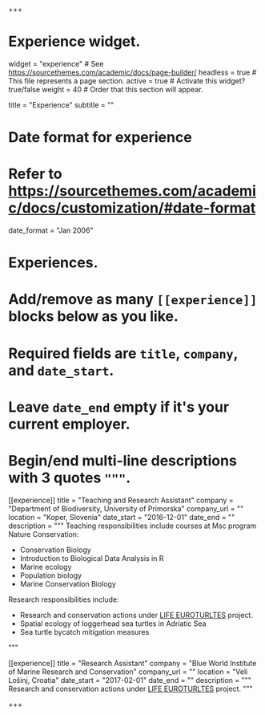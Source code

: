 +++
# Experience widget.
widget = "experience"  # See https://sourcethemes.com/academic/docs/page-builder/
headless = true  # This file represents a page section.
active = true  # Activate this widget? true/false
weight = 40  # Order that this section will appear.

title = "Experience"
subtitle = ""

# Date format for experience
#   Refer to https://sourcethemes.com/academic/docs/customization/#date-format
date_format = "Jan 2006"

# Experiences.
#   Add/remove as many `[[experience]]` blocks below as you like.
#   Required fields are `title`, `company`, and `date_start`.
#   Leave `date_end` empty if it's your current employer.
#   Begin/end multi-line descriptions with 3 quotes `"""`.
[[experience]]
  title = "Teaching and Research Assistant"
  company = "Department of Biodiversity, University of Primorska"
  company_url = ""
  location = "Koper, Slovenia"
  date_start = "2016-12-01"
  date_end = ""
  description = """
  Teaching responsibilities include courses at Msc program Nature Conservation:
  
  * Conservation Biology
  * Introduction to Biological Data Analysis in R 
  * Marine ecology
  * Population biology
  * Marine Conservation Biology
  
  
  Research responsibilities include:
  * Research and conservation actions under [LIFE EUROTURLTES](https://www.euroturtles.eu/#/) project.
  * Spatial ecology of loggerhead sea turtles in Adriatic Sea
  * Sea turtle bycatch mitigation measures
  
  """

[[experience]]
  title = "Research Assistant"
  company = "Blue World Institute of Marine Research and Conservation"
  company_url = ""
  location = "Veli Lošinj, Croatia"
  date_start = "2017-02-01"
  date_end = ""
  description = """
  Research and conservation actions under [LIFE EUROTURLTES](https://www.euroturtles.eu/#/) project.
  """

+++
